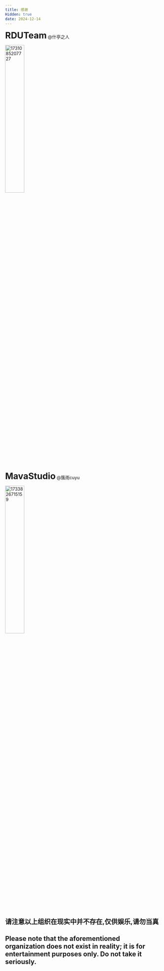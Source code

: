 ```yaml
---
title: 感谢
Hidden: true
date: 2024-12-14
---
```

<div style="text-align: left;">
  <span><h1 style="display:inline;">RDUTeam</h1>&nbsp;<p style="display:inline;">@什亭之人</p></span>
  <p><img src="/imgs/thx/rdu.png" alt="1731085207727" style="width:35%; height:auto;"/></p>

<span><h1 style="display:inline;">MavaStudio</h1>&nbsp;<p style="display:inline;">@簇雨cuyu</p></span>
  <p><img src="/imgs/thx/mava.png" alt="1733826715159" style="width:35%; height:auto;"/></p>
</div>

## 请注意以上组织在现实中并不存在,仅供娱乐,请勿当真
## Please note that the aforementioned organization does not exist in reality; it is for entertainment purposes only. Do not take it seriously.
